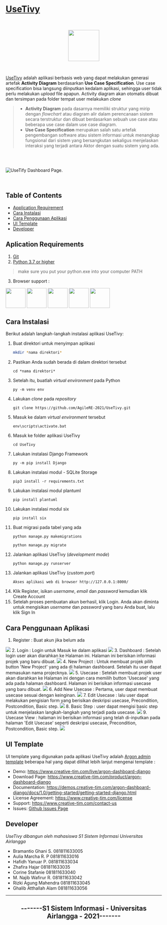 
# [UseTivy](https://github.com/AgileRE-2021/UseTivy) 
<br />
<p align="center">
<img src="https://github.com/AgileRE-2021/UseTivy/blob/master/core/static/assets/img/brand/logo_small.png" width="100" height="100">
</p>
<br />


[UseTivy](https://github.com/AgileRE-2021/UseTivy) adalah aplikasi berbasis web yang dapat melakukan generasi artefak **Activity Diagram** berdasarkan **Use Case Specification**. Use case specification bisa langsung diinputkan kedalam aplikasi, sehingga user tidak perlu melakukan *upload* file apapun. Activity diagram akan otomatis dibuat dan tersimpan pada folder tempat user melakukan *clone*
>- **Activity Diagram** pada dasarnya memiliki struktur yang mirip dengan *flowchart* atau diagram alir dalam perencanaan sistem secara terstruktur dan dibuat berdasarkan sebuah use case atau beberapa use case dalam use case diagram.
>- **Use Case Specification** merupakan salah satu artefak pengembangan software atau sistem informasi untuk menangkap fungsional dari sistem yang bersangkutan sekaligus menjelaskan interaksi yang terjadi antara Aktor dengan suatu sistem yang ada.

<br />
<br />

![UseTify Dashboard Page.](https://github.com/AgileRE-2021/UseTivy/blob/master/readme_asset/contoh_1.png)

<br />

## Table of Contents

* [Application Requirement](#aplication-requirements)
* [Cara Instalasi](#cara-instalasi)
* [Cara Penggunaan Aplikasi](#cara-penggunaan-aplikasi)
* [UI Template](#ui-template)
* [Developer](#developer)

## Aplication Requirements
1. [Git](https://git-scm.com/downloads)
2. [Python 3.7 or higher](https://www.python.org/downloads/)
>make sure you put your python.exe into your computer PATH 
3. Browser support :

<img src="https://s3.amazonaws.com/creativetim_bucket/github/browser/chrome.png" width="64" height="64"> <img src="https://s3.amazonaws.com/creativetim_bucket/github/browser/firefox.png" width="64" height="64"> <img src="https://s3.amazonaws.com/creativetim_bucket/github/browser/edge.png" width="64" height="64"> <img src="https://s3.amazonaws.com/creativetim_bucket/github/browser/safari.png" width="64" height="64"> <img src="https://s3.amazonaws.com/creativetim_bucket/github/browser/opera.png" width="64" height="64">

##  Cara Instalasi

Berikut adalah langkah-langkah instalasi aplikasi UseTivy:

1. Buat direktori untuk menyimpan aplikasi
   ```sh
   mkdir *nama direktori*  
   ```
2. Pastikan Anda sudah berada di dalam direktori tersebut
   ```
   cd *nama direktori*  
   ```
3. Setelah itu, buatlah _virtual environment_ pada Python 
   ```
   py -m venv env  
   ```
4. Lakukan _clone_ pada _repository_    
   ```
   git clone https://github.com/AgileRE-2021/UseTivy.git  
   ```
5. Masuk ke dalam _virtual environment_ tersebut 
   ```
   env\scripts\activate.bat  
   ```
6. Masuk ke folder aplikasi UseTivy 
   ```
   cd UseTivy  
   ```
7. Lakukan instalasi Django Framework 
   ```
   py -m pip install Django  
   ```
8. Lakukan instalasi modul - SQLite Storage 
    ```
    pip3 install -r requirements.txt  
    ```
9. Lakukan instalasi modul plantuml
    ```
    pip install plantuml  
    ```
10. Lakukan instalasi modul six
    ```
    pip install six  
    ```
11. Buat migrasi pada tabel yang ada
    ```
    python manage.py makemigrations  
    ```
    ```
    python manage.py migrate  
    ```
12. Jalankan aplikasi UseTivy (_development mode_)
    ```
    python manage.py runserver  
    ```
13. Jalankan aplikasi UseTivy (_custom port_)
    ```
    Akses aplikasi web di browser http://127.0.0.1:8000/
    ```
14. Klik Register, isikan _username_, _email_ dan _password_ kemudian klik Create Account
15.	Setelah proses pembuatan akun berhasil, klik Login. Anda akan diminta untuk mengisikan _username_ dan _password_ yang baru Anda buat, lalu klik Sign In

## Cara Penggunaan Aplikasi
1. Register : Buat akun jika belum ada
<img src="https://github.com/AgileRE-2021/UseTivy/blob/master/readme_asset/register.PNG">
2. Login : Login untuk Masuk ke dalam aplikasi
<img src="https://github.com/AgileRE-2021/UseTivy/blob/master/readme_asset/login.PNG">
3. Dashboard : Setelah login user akan diarahkan ke Halaman ini. Halaman ini berisikan informasi projek yang baru dibuat.
<img src="https://github.com/AgileRE-2021/UseTivy/blob/master/readme_asset/dashboard.PNG">
4. New Project : Untuk membuat projek pilih button 'New Project' yang ada di halaman dashboard. Setelah itu user dapat memasukan nama projecknya.
<img src="https://github.com/AgileRE-2021/UseTivy/blob/master/readme_asset/new_projek.PNG">
5. Usecase : Setelah membuat projek user akan diarahkan ke Halaman ini dengan cara memilih button 'Usecase' yang ada pada halaman dashboard. Halaman ini berisikan informasi usecase yang baru dibuat.
<img src="https://github.com/AgileRE-2021/UseTivy/blob/master/readme_asset/usecase.PNG">
6. Add New Usecase : Pertama, user dapat membuat usecase sesuai dengan keinginan.
<img src="https://github.com/AgileRE-2021/UseTivy/blob/master/readme_asset/add_usecase.PNG">
7. Edit Usecase : lalu user dapat melakukan pengisian form yang berisikan deskripsi usecase, Precondition, Postcondition, Basic step. 
<img src="https://github.com/AgileRE-2021/UseTivy/blob/master/readme_asset/edit_usecase.PNG">
8. Basic Step : user dapat mengisi basic step untuk menjelaskan langkah-langkah yang terjadi pada usecase.
<img src="https://github.com/AgileRE-2021/UseTivy/blob/master/readme_asset/basic_step.PNG">
9. Usecase View : halaman ini berisikan informasi yang telah di-inputkan pada halaman 'Edit Usecase' seperti deskripsi usecase, Precondition, Postcondition, Basic step.
<img src="https://github.com/AgileRE-2021/UseTivy/blob/master/readme_asset/usecase_view.PNG">

## UI Template
UI template yang digunakan pada aplikasi UseTivy adalah [Argon admin template](https://github.com/creativetimofficial/argon-dashboard-django)
beberapa hal yang dapat dilihat lebih lanjut mengenai template : 
- Demo: <https://www.creative-tim.com/live/argon-dashboard-django>
- Download Page: <https://www.creative-tim.com/product/argon-dashboard-django>
- Documentation: <https://demos.creative-tim.com/argon-dashboard-django/docs/1.0/getting-started/getting-started-django.html>
- License Agreement: <https://www.creative-tim.com/license>
- Support: <https://www.creative-tim.com/contact-us>
- Issues: [Github Issues Page](https://github.com/creativetimofficial/argon-dashboard-django/issues)

## Developer
*UseTivy dibangun oleh mahasiswa S1 Sistem Informasi Universitas Airlangga*
- Bramantio Ghani S.	081811633005
- Aulia Marcha R. P	081811633016
- Hafidh Yanuar P.	081811633034
- Zhafira Hajar	081811633035
- Corine Stafanie	081811633040
- M. Najib Wafirur R.	081811633042
- Rizki Agung Mahendra	081811633045
- Ghalib Atthallah Alam	081811633056

---
<h2 align="center"> -------S1 Sistem Informasi - Universitas Airlangga - 2021------- </h2>
<br/>
